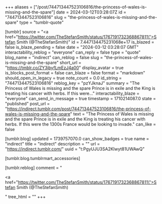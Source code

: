 +++
aliases = ["/post/744713447523106816/the-princess-of-wales-is-missing-and-the-spare"]
date = 2024-03-12T03:28:07Z
id = "744713447523106816"
slug = "the-princess-of-wales-is-missing-and-the-spare"
type = "tumblr-quote"

[tumblr]
source = "<a href=\"https://twitter.com/TheStefanSmith/status/1767191732368867811\">Stefan Smith (@TheStefanSmith)</a>"
id = 7.447134475231068e+17
is_blazed = false
is_blaze_pending = false
date = "2024-03-12 03:28:07 GMT"
interactability_reblog = "everyone"
can_reply = false
type = "quote"
blog_name = "indirect"
can_reblog = false
slug = "the-princess-of-wales-is-missing-and-the-spare"
short_url = "https://tmblr.co/ZY3jbyfLmEzJ4a00"
display_avatar = true
is_blocks_post_format = false
can_blaze = false
format = "markdown"
should_open_in_legacy = true
note_count = 0.0
id_string = "744713447523106816"
reblog_key = "pzYJknaJ"
summary = "The Princess of Wales is missing and the spare Prince is in exile and the King is treating his cancer with herbs. If this were..."
interactability_blaze = "everyone"
can_send_in_message = true
timestamp = 1710214087.0
state = "published"
post_url = "https://indirect.tumblr.com/post/744713447523106816/the-princess-of-wales-is-missing-and-the-spare"
text = "The Princess of Wales is missing and the spare Prince is in exile and the King is treating his cancer with herbs. If this were the 1300s France would be looking to invade."
can_like = false

[tumblr.blog]
updated = 1739757070.0
can_show_badges = true
name = "indirect"
title = "indirect"
description = ""
url = "https://indirect.tumblr.com/"
uuid = "t:PgyUJU3SA2Klwyt81UWAwQ"

[tumblr.blog.tumblrmart_accessories]

[tumblr.reblog]
comment = "<p><a href=\"https://twitter.com/TheStefanSmith/status/1767191732368867811\">Stefan Smith (@TheStefanSmith)</a></p>"
tree_html = ""
+++
